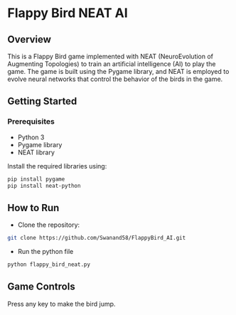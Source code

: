 # Flappy Bird NEAT AI

## Overview

This is a Flappy Bird game implemented with NEAT (NeuroEvolution of Augmenting Topologies) to train an artificial intelligence (AI) to play the game. The game is built using the Pygame library, and NEAT is employed to evolve neural networks that control the behavior of the birds in the game.

## Getting Started

### Prerequisites

- Python 3
- Pygame library
- NEAT library

Install the required libraries using:

```bash
pip install pygame
pip install neat-python
```

## How to Run

- Clone the repository:

```bash
git clone https://github.com/Swanand58/FlappyBird_AI.git

```

- Run the python file

```bash
python flappy_bird_neat.py

```

## Game Controls

Press any key to make the bird jump.
